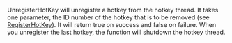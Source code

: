 UnregisterHotKey will unregister a hotkey from the hotkey thread. It takes one parameter, the ID number of the hotkey that is to be removed (see [RegisterHotKey](RegisterHotKey.md)). It will return true on success and false on failure. When you unregister the last hotkey, the function will shutdown the hotkey thread.